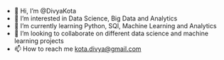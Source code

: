 - 👋 Hi, I’m @DivyaKota
- 👀 I’m interested in Data Science, Big Data and Analytics
- 🌱 I’m currently learning Python, SQl, Machine Learning and Analytics
- 💞️ I’m looking to collaborate on different data science and machine learning projects
- 📫 How to reach me kota.divya@gmail.com

<!---
DivyaKota29/DivyaKota29 is a ✨ special ✨ repository because its `README.md` (this file) appears on your GitHub profile.
You can click the Preview link to take a look at your changes.
--->
